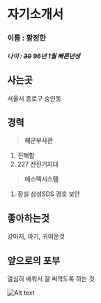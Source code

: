 자기소개서
=========
### 이름 : 황정한
##### 나이 : ~~30~~ 96년 1월 빠른년생
사는곳
-----
서울시 종로구 숭인동

경력
----
> **해군부사관**
1. 진해함
2. 227 전진기지대
> **에스텍시스템**
1. 잠실 삼성SDS 경호 보안


  
좋아하는것
---------
강아지, 아기, 귀여운것


앞으로의 포부
------------
열심히 배워서 잘 써먹도록 하는 것 


![Alt text](https://github.com/hwangjeonghan/hwangjeonghan/assets/166351290/b4c6bc16-e5a2-4e29-a526-e273a40b625c)
